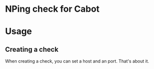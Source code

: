 NPing check for Cabot
=======================

Usage
=====

Creating a check
----------------

When creating a check, you can set a host and an port. That's about it.
